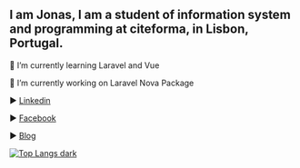 ## I am Jonas, I am a student of information system and programming at citeforma, in Lisbon, Portugal.

🌱 I’m currently learning Laravel and Vue


🔭 I’m currently working on Laravel Nova Package




▶️ [Linkedin](https://pt.linkedin.com/in/jonatanoliveira) 


▶️ [Facebook](https://www.facebook.com/profile.php?id=100048450020113) 

▶️ [Blog](https://jonasnapoles.blogspot.com/)
<!-- 
▶️ [Portfolio]()

-->

[![Top Langs dark](https://github-readme-stats.vercel.app/api/top-langs/?username=jonasnapoles&layout=compact)](https://github.com/jonasnapoles/github-readme-stats)



<!--
**jonasnapoles/jonasnapoles** is a ✨ _special_ ✨ repository because its `README.md` (this file) appears on your GitHub profile.
[![Anurag's GitHub stats](https://github-readme-stats.vercel.app/api?username=jonasnapoles)](https://github.com/jonasnapoles/github-readme-stats)

Here are some ideas to get you started:

- 🔭 I’m currently working on ...
- 🌱 I’m currently learning ...
- 👯 I’m looking to collaborate on ...
- 🤔 I’m looking for help with ...
- 💬 Ask me about ...
- 📫 How to reach me: ...
- 😄 Pronouns: ...
- ⚡ Fun fact: ...


### Here is what i'm working on! 👋
![](https://komarev.com/ghpvc/?username=jonasnapoles)
-->
